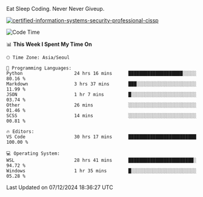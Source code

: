 Eat Sleep Coding.
Never Never Giveup.

[![certified-information-systems-security-professional-cissp](https://user-images.githubusercontent.com/44606727/157613689-acd84ec6-5f8f-4e79-89d9-a8d51f033634.png)](https://www.credly.com/badges/f394a010-85a0-450b-9136-8043af01d71c/public_url)

<!--START_SECTION:waka-->
![Code Time](http://img.shields.io/badge/Code%20Time-3%2C629%20hrs%2019%20mins-blue)

📊 **This Week I Spent My Time On** 

```text
🕑︎ Time Zone: Asia/Seoul

💬 Programming Languages: 
Python                   24 hrs 16 mins      ████████████████████░░░░░   80.16 % 
Markdown                 3 hrs 37 mins       ███░░░░░░░░░░░░░░░░░░░░░░   11.99 % 
JSON                     1 hr 7 mins         █░░░░░░░░░░░░░░░░░░░░░░░░   03.74 % 
Other                    26 mins             ░░░░░░░░░░░░░░░░░░░░░░░░░   01.46 % 
SCSS                     14 mins             ░░░░░░░░░░░░░░░░░░░░░░░░░   00.81 % 

🔥 Editors: 
VS Code                  30 hrs 17 mins      █████████████████████████   100.00 % 

💻 Operating System: 
WSL                      28 hrs 41 mins      ████████████████████████░   94.72 % 
Windows                  1 hr 35 mins        █░░░░░░░░░░░░░░░░░░░░░░░░   05.28 % 
```


 Last Updated on 07/12/2024 18:36:27 UTC
<!--END_SECTION:waka-->
